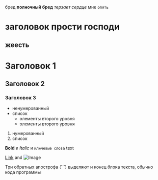 бред **полночный бред** _терзает сердце_ мне `опять`

<picture>
  <source media="https://64.media.tumblr.com/c2174e7f5a044b84031ec11893aec89e/e8bef377039ae689-61/s640x960/2d7e1ca47b98082a65c2b1a90beafce07c850c49.jpg">
</picture>

# заголовок прости господи
## жеесть


# Заголовок 1
## Заголовок 2
### Заголовок 3

* ненумерованный
* список
  * элементы второго уровня
  * элементы второго уровня

1. нумерованный 
2. список

**Bold** и _Italic_ и `ключевые слова` text

[Link](url) and ![Image](src)

Три обратных апострофа  (```) выделяют и конец блока текста, обычно кода программы
